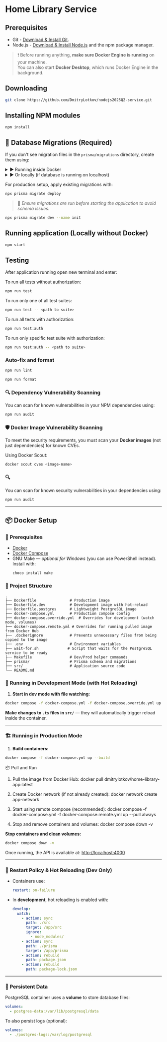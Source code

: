 # Home Library Service

## Prerequisites

- Git - [Download & Install Git](https://git-scm.com/downloads).
- Node.js - [Download & Install Node.js](https://nodejs.org/en/download/) and the npm package manager.

> ❗ Before running anything, **make sure Docker Engine is running** on your machine.  
> You can also start **Docker Desktop**, which runs Docker Engine in the background.

## Downloading

```bash
git clone https://github.com/DmitryLotkov/nodejs2025Q2-service.git
```

## Installing NPM modules

```bash
npm install
```


## 🧬 Database Migrations (Required)

If you don't see migration files in the `prisma/migrations` directory, create them using:

<details>
<summary>▶️ Running inside Docker</summary>

```bash
docker compose exec app npx prisma migrate dev --name init
```

</details>

<details>
<summary>▶️ Or locally (if database is running on localhost)</summary>

```bash
npx prisma migrate dev --name init
```

</details>

For production setup, apply existing migrations with:

```bash
npx prisma migrate deploy
```

> 📌 _Ensure migrations are run before starting the application to avoid schema issues._
```bash
npx prisma migrate dev --name init
```

## Running application (Locally without Docker)

```bash
npm start
```

## Testing

After application running open new terminal and enter:

To run all tests without authorization:

```bash
npm run test
```

To run only one of all test suites:

```bash
npm run test -- <path to suite>
```

To run all tests with authorization:

```bash
npm run test:auth
```

To run only specific test suite with authorization:

```bash
npm run test:auth -- <path to suite>
```

### Auto-fix and format

```bash
npm run lint
```

```bash
npm run format
```

### 🔍 Dependency Vulnerability Scanning

You can scan for known vulnerabilities in your NPM dependencies using:

```bash
npm run audit
```


### 🛡 Docker Image Vulnerability Scanning

To meet the security requirements, you must scan your **Docker images** (not just dependencies) for known CVEs.

Using Docker Scout:

```bash
docker scout cves <image-name>
```

### 🔍

You can scan for known security vulnerabilities in your dependencies using:

```bash
npm run audit
```

---

## 📦 Docker Setup

### 🔧 Prerequisites

- [Docker](https://www.docker.com/)
- [Docker Compose](https://docs.docker.com/compose/)
- GNU Make — _optional for Windows_ (you can use PowerShell instead). Install with:  
  ```bash
  choco install make
  ```

### 🧱 Project Structure

```
.
├── Dockerfile               # Production image
├── Dockerfile.dev           # Development image with hot-reload
├── Dockerfile.postgres      # Lightweight PostgreSQL image
├── docker-compose.yml       # Production compose config
├── docker-compose.override.yml  # Overrides for development (watch mode, volumes)
├── docker-compose.remote.yml # Overrides for running pulled image from Docker Hub
├── .dockerignore            # Prevents unnecessary files from being copied to the image
├── .env                     # Environment variables
├── wait-for.sh             # Script that waits for the PostgreSQL service to be ready
├── Makefile                 # Dev/Prod helper commands
├── prisma/                  # Prisma schema and migrations
├── src/                     # Application source code
└── README.md
```

### 🚀 Running in Development Mode (with Hot Reloading)

1. **Start in dev mode with file watching:**

```bash
docker compose -f docker-compose.yml -f docker-compose.override.yml up --build --watch
```

**Make changes to `.ts` files in `src/`** — they will automatically trigger reload inside the container.

---

### 🏗️ Running in Production Mode

1. **Build containers:**

```bash
docker compose -f docker-compose.yml up --build
```

📦 Pull and Run
1. Pull the image from Docker Hub:
  docker pull dmitrylotkov/home-library-app:latest

2. Create Docker network (if not already created):
   docker network create app-network

3. Start using remote compose (recommended):
   docker compose -f docker-compose.yml -f docker-compose.remote.yml up --pull always

4. Stop and remove containers and volumes:
   docker compose down -v

**Stop containers and clean volumes:**

```bash
docker compose down -v
```

Once running, the API is available at: [http://localhost:4000](http://localhost:4000)

---

### 🔁 Restart Policy & Hot Reloading (Dev Only)

- Containers use:
  ```yaml
  restart: on-failure
  ```

- In **development**, hot reloading is enabled with:

  ```yaml
  develop:
    watch:
      - action: sync
        path: ./src
        target: /app/src
        ignore:
          - node_modules/
      - action: sync
        path: ./prisma
        target: /app/prisma
      - action: rebuild
        path: package.json
      - action: rebuild
        path: package-lock.json
  ```

---

### 💾 Persistent Data

PostgreSQL container uses a **volume** to store database files:

```yaml
volumes:
  - postgres-data:/var/lib/postgresql/data
```

To also persist logs (optional):

```yaml
volumes:
  - ./postgres-logs:/var/log/postgresql
```